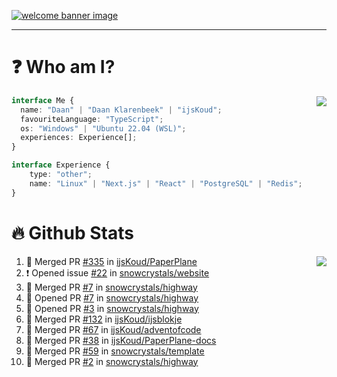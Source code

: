 <h1 align="center" style="display:none;"></h1>

<a href="https://ijskoud.dev/"><img src="https://cdn.ijskoud.dev/files/IIcds5oPKl.png" alt="welcome banner image" /></a>

---

# ❓ Who am I?

<img align="right" src="http://gh-stats.ijskoud.dev/api/top-langs?username=ijsKoud&cache_seconds=1800&layout=compact&hide_border=true&hide_rank=true&show_icons=true&theme=dark&title_color=ffffff&hide_border=true&locale=en" />

```typescript
interface Me {
  name: "Daan" | "Daan Klarenbeek" | "ijsKoud";
  favouriteLanguage: "TypeScript";
  os: "Windows" | "Ubuntu 22.04 (WSL)";
  experiences: Experience[];
}

interface Experience {
    type: "other";
    name: "Linux" | "Next.js" | "React" | "PostgreSQL" | "Redis";
}
```

# 🔥 Github Stats

<img align="right" src="http://gh-stats.ijskoud.dev/api? username=ijsKoud&cache_seconds=1800&hide_border=true&hide_rank=true&show_icons=true&theme=dark&title_color=ffffff&hide_border=true&locale=en">

<!--START_SECTION:activity-->
1. 🎉 Merged PR [#335](https://github.com/ijsKoud/PaperPlane/pull/335) in [ijsKoud/PaperPlane](https://github.com/ijsKoud/PaperPlane)
2. ❗ Opened issue [#22](https://github.com/snowcrystals/website/issues/22) in [snowcrystals/website](https://github.com/snowcrystals/website)
3. 🎉 Merged PR [#7](https://github.com/snowcrystals/highway/pull/7) in [snowcrystals/highway](https://github.com/snowcrystals/highway)
4. 💪 Opened PR [#7](https://github.com/snowcrystals/highway/pull/7) in [snowcrystals/highway](https://github.com/snowcrystals/highway)
5. 💪 Opened PR [#3](https://github.com/snowcrystals/highway/pull/3) in [snowcrystals/highway](https://github.com/snowcrystals/highway)
6. 🎉 Merged PR [#132](https://github.com/ijsKoud/ijsblokje/pull/132) in [ijsKoud/ijsblokje](https://github.com/ijsKoud/ijsblokje)
7. 🎉 Merged PR [#67](https://github.com/ijsKoud/adventofcode/pull/67) in [ijsKoud/adventofcode](https://github.com/ijsKoud/adventofcode)
8. 🎉 Merged PR [#38](https://github.com/ijsKoud/PaperPlane-docs/pull/38) in [ijsKoud/PaperPlane-docs](https://github.com/ijsKoud/PaperPlane-docs)
9. 🎉 Merged PR [#59](https://github.com/snowcrystals/template/pull/59) in [snowcrystals/template](https://github.com/snowcrystals/template)
10. 🎉 Merged PR [#2](https://github.com/snowcrystals/highway/pull/2) in [snowcrystals/highway](https://github.com/snowcrystals/highway)
<!--END_SECTION:activity-->

<h1 align="center" style="display:none;"></h1>
